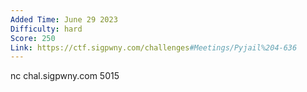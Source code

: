 ```yaml
---
Added Time: June 29 2023
Difficulty: hard
Score: 250
Link: https://ctf.sigpwny.com/challenges#Meetings/Pyjail%204-636
---
```

nc chal.sigpwny.com 5015
